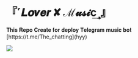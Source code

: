 
<h1 align="centre"> 『˹𝑳𝒐𝒗𝒆𝒓 ✘ ℳ𝓾𝓼𝓲c͢˼』</h1>
𝐓𝐡𝐢𝐬 𝐑𝐞𝐩𝐨 𝐂𝐫𝐞𝐚𝐭𝐞 𝐟𝐨𝐫 𝐝𝐞𝐩𝐥𝐨𝐲 𝐓𝐞𝐥𝐞𝐠𝐫𝐚𝐦  
𝐦𝐮𝐬𝐢𝐜 𝐛𝐨𝐭 [https://t.me/The_chatting](hyy) 

<a href='https://t.me/SAXON_OP'><img src='https://www.linkpicture.com/q/IMG_20221218_074148_601.jpg' type='image'></a>




